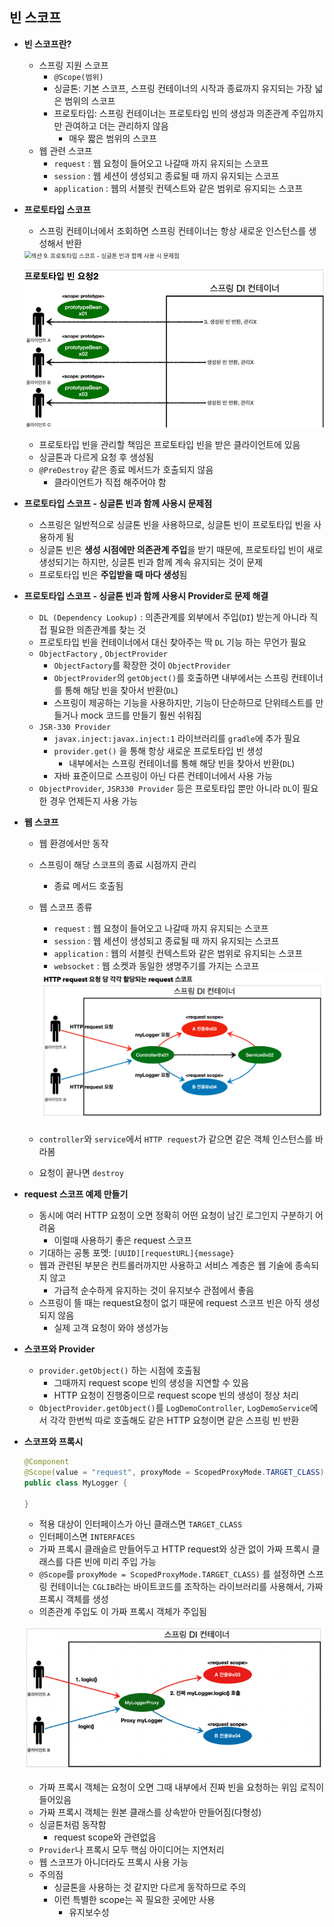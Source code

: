 ## 빈 스코프

- **빈 스코프란?**
  - 스프링 지원 스코프
    - `@Scope(범위)`
    - 싱글톤: 기본 스코프, 스프링 컨테이너의 시작과 종료까지 유지되는 가장 넓은 범위의 스코프
    - 프로토타입: 스프링 컨테이너는 프로토타입 빈의 생성과 의존관계 주입까지만 관여하고 더는 관리하지 않음
      - 매우 짧은 범위의 스코프
  - 웹 관련 스코프
    - `request` : 웹 요청이 들어오고 나갈때 까지 유지되는 스코프
    - `session` : 웹 세션이 생성되고 종료될 때 까지 유지되는 스코프
    - `application` : 웹의 서블릿 컨텍스트와 같은 범위로 유지되는 스코프



- **프로토타입 스코프**

  - 스프링 컨테이너에서 조회하면 스프링 컨테이너는 항상 새로운 인스턴스를 생성해서 반환

  <img src="section9.assets/images%2Fkir3i%2Fpost%2F535ddf58-8e5b-4ffe-a113-600711c4a668%2Fimage-20210324092032938.png" alt="섹션 9. 프로토타입 스코프 - 싱글톤 빈과 함께 사용 시 문제점" style="zoom:67%;" />

  ![Spring> 스프링 핵심원리 이해 9 - 스프링 빈 스코프(프로토타입 스코프)](section9.assets/-----------2021-08-31-------9.27.19.png)

  - 프로토타입 빈을 관리할 책임은 프로토타입 빈을 받은 클라이언트에 있음
  - 싱글톤과 다르게 요청 후 생성됨
  - `@PreDestroy` 같은 종료 메서드가 호출되지 않음
    - 클라이언트가 직접 해주어야 함



- **프로토타입 스코프 - 싱글톤 빈과 함께 사용시 문제점**
  - 스프링은 일반적으로 싱글톤 빈을 사용하므로, 싱글톤 빈이 프로토타입 빈을 사용하게 됨
  - 싱글톤 빈은 **생성 시점에만 의존관계 주입**을 받기 때문에, 프로토타입 빈이 새로 생성되기는 하지만, 싱글톤 빈과 함께 계속 유지되는 것이 문제
  - 프로토타입 빈은 **주입받을 때 마다 생성**됨



- **프로토타입 스코프 - 싱글톤 빈과 함께 사용시 Provider로 문제 해결**
  - `DL (Dependency Lookup)` : 의존관계를 외부에서 주입(`DI`) 받는게 아니라 직접 필요한 의존관계를 찾는 것
  - 프로토타입 빈을 컨테이너에서 대신 찾아주는 딱 `DL` 기능 하는 무언가 필요
  - `ObjectFactory` , `ObjectProvider`
    - `ObjectFactory`를 확장한 것이 `ObjectProvider`
    -  `ObjectProvider`의 `getObject()`를 호출하면 내부에서는 스프링 컨테이너를 통해 해당 빈을 찾아서 반환(`DL`)
    - 스프링이 제공하는 기능을 사용하지만, 기능이 단순하므로 단위테스트를 만들거나 mock 코드를 만들기 훨씬 쉬워짐
  - `JSR-330 Provider`
    - `javax.inject:javax.inject:1` 라이브러리를 `gradle`에 추가 필요
    - `provider.get()` 을 통해 항상 새로운 프로토타입 빈 생성
      - 내부에서는 스프링 컨테이너를 통해 해당 빈을 찾아서 반환(`DL`)
    - 자바 표준이므로 스프링이 아닌 다른 컨테이너에서 사용 가능
  - `ObjectProvider`, `JSR330 Provider` 등은 프로토타입 뿐만 아니라 `DL`이 필요한 경우 언제든지 사용 가능



- **웹 스코프**

  - 웹 환경에서만 동작

  - 스프링이 해당 스코프의 종료 시점까지 관리

    - 종료 메서드 호출됨

  - 웹 스코프 종류

    - `request` : 웹 요청이 들어오고 나갈때 까지 유지되는 스코프
    - `session` : 웹 세션이 생성되고 종료될 때 까지 유지되는 스코프
    - `application` : 웹의 서블릿 컨텍스트와 같은 범위로 유지되는 스코프
    - `websocket` : 웹 소켓과 동일한 생명주기를 가지는 스코프

    <img src="section9.assets/image.png" alt="img" style="zoom:67%;" />

  - `controller`와 `service`에서 `HTTP request`가 같으면 같은 객체 인스턴스를 바라봄

  - 요청이 끝나면 `destroy`



- **request 스코프 예제 만들기**

  - 동시에 여러 HTTP 요청이 오면 정확히 어떤 요청이 남긴 로그인지 구분하기 어려움
    - 이럴때 사용하기 좋은 request 스코프
  - 기대하는 공통 포멧: `[UUID][requestURL]{message}`
  - 웹과 관련된 부분은 컨트롤러까지만 사용하고 서비스 계층은 웹 기술에 종속되지 않고
    - 가급적 순수하게 유지하는 것이 유지보수 관점에서 좋음
  - 스프링이 뜰 때는 request요청이 없기 때문에 request 스코프 빈은 아직 생성되지 않음
    - 실제 고객 요청이 와야 생성가능

  

- **스코프와 Provider**	

  - `provider.getObject()` 하는 시점에 호출됨
    - 그때까지 request scope 빈의 생성을 지연할 수 있음
    - HTTP 요청이 진행중이므로 request scope 빈의 생성이 정상 처리
  - `ObjectProvider.getObject()`를 `LogDemoController`, `LogDemoService`에서 각각 한번씩 따로 호출해도 같은 HTTP 요청이면 같은 스프링 빈 반환



- **스코프와 프록시**

  ```java
  @Component
  @Scope(value = "request", proxyMode = ScopedProxyMode.TARGET_CLASS)
  public class MyLogger {
      
  }
  ```

  - 적용 대상이 인터페이스가 아닌 클래스면 `TARGET_CLASS`
  - 인터페이스면 `INTERFACES`
  - 가짜 프록시 클래슬르 만들어두고 HTTP request와 상관 없이 가짜 프록시 클래스를 다른 빈에 미리 주입 가능
  - `@Scope`를 `proxyMode = ScopedProxyMode.TARGET_CLASS)` 를 설정하면 스프링 컨테이너는 `CGLIB`라는 바이트코드를 조작하는 라이브러리를 사용해서, 가짜 프록시 객체를 생성
  - 의존관계 주입도 이 가짜 프록시 객체가 주입됨

  ![스프링 기본 - 스코프와 프록시](section9.assets/img.png)

  - 가짜 프록시 객체는 요청이 오면 그때 내부에서 진짜 빈을 요청하는 위임 로직이 들어있음
  - 가짜 프록시 객체는 원본 클래스를 상속받아 만들어짐(다형성)
  - 싱글톤처럼 동작함
    - request scope와 관련없음
  - `Provider`나 프록시 모두 핵심 아이디어는 지연처리
  - 웹 스코프가 아니더라도 프록시 사용 가능
  - 주의점
    - 싱글톤을 사용하는 것 같지만 다르게 동작하므로 주의
    - 이런 특별한 scope는 꼭 필요한 곳에만 사용
      - 유지보수성